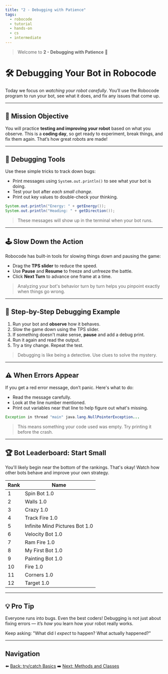 ```yaml
---
title: "2 - Debugging with Patience"
tags:
  - robocode
  - tutorial
  - hands-on
  - cs
  - intermediate
---
```


> Welcome to **2 - Debugging with Patience** 🧘

# 🛠️ Debugging Your Bot in Robocode

Today we focus on _watching your robot carefully_. You’ll use the Robocode program to run your bot, see what it does, and fix any issues that come up.

---

## 🎯 Mission Objective

You will practice **testing and improving your robot** based on what you observe. This is a **coding day**, so get ready to experiment, break things, and fix them again. That’s how great robots are made!

---

## 🔧 Debugging Tools

Use these simple tricks to track down bugs:

- Print messages using `System.out.println()` to see what your bot is doing.
- Test your bot after _each small change_.
- Print out key values to double-check your thinking.

```java
System.out.println("Energy: " + getEnergy());
System.out.println("Heading: " + getDirection());
```

> These messages will show up in the terminal when your bot runs.

---

## 🕹️ Slow Down the Action

Robocode has built-in tools for slowing things down and pausing the game:

- Drag the **TPS slider** to reduce the speed.
- Use **Pause** and **Resume** to freeze and unfreeze the battle.
- Click **Next Turn** to advance one frame at a time.

> Analyzing your bot's behavior turn by turn helps you pinpoint exactly when things go wrong.

---

## 🔄 Step-by-Step Debugging Example

1. Run your bot and **observe** how it behaves.
2. Slow the game down using the TPS slider.
3. If something doesn't make sense, **pause** and add a debug print.
4. Run it again and read the output.
5. Try a tiny change. Repeat the test.

> Debugging is like being a detective. Use clues to solve the mystery.

---

## ⚠️ When Errors Appear

If you get a red error message, don’t panic. Here's what to do:

- Read the message carefully.
- Look at the line number mentioned.
- Print out variables near that line to help figure out what's missing.

```java
Exception in thread "main" java.lang.NullPointerException...
```

> This means something your code used was empty. Try printing it before the crash.

---

## 🏆 Bot Leaderboard: Start Small

You'll likely begin near the bottom of the rankings. That's okay! Watch how other bots behave and improve your own strategy.

| Rank | Name                           |
| ---- | ------------------------------ |
| 1    | Spin Bot 1.0                   |
| 2    | Walls 1.0                      |
| 3    | Crazy 1.0                      |
| 4    | Track Fire 1.0                 |
| 5    | Infinite Mind Pictures Bot 1.0 |
| 6    | Velocity Bot 1.0               |
| 7    | Ram Fire 1.0                   |
| 8    | My First Bot 1.0               |
| 9    | Painting Bot 1.0               |
| 10   | Fire 1.0                       |
| 11   | Corners 1.0                    |
| 12   | Target 1.0                     |

---

## 💡 Pro Tip

Everyone runs into bugs. Even the best coders! Debugging is not just about fixing errors — it’s _how_ you learn how your robot really works.

Keep asking: "What did I _expect_ to happen? What actually happened?"

---

## Navigation

⬅️ [Back: try/catch Basics](/robocode/Day-7/00_try_catch)
➡️ [Next: Methods and Classes](/robocode/Day-7/02_methods_and_classes)
